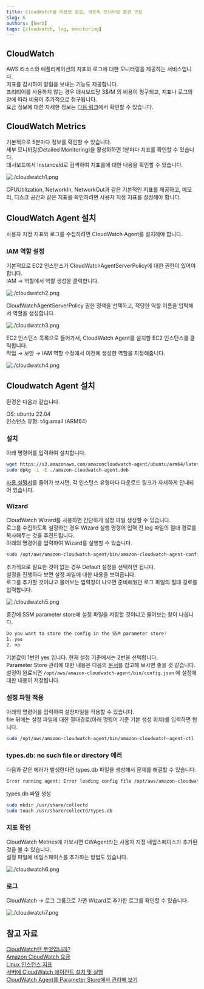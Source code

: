 ```yaml
---
title: CloudWatch를 이용한 로깅, 메트릭 모니터링 환경 구성
slug: 6
authors: [herb]
tags: [cloudwatch, log, monitoring]
---
```


## CloudWatch

AWS 리소스와 애플리케이션의 지표와 로그에 대한 모니터링을 제공하는 서비스입니다.  
지표를 감시하여 알림을 보내는 기능도 제공합니다.  
프리티어를 사용하지 않는 경우 대시보드당 3$/M 의 비용이 청구되고, 지표나 로그의 양에 따라 비용이 추가적으로 청구됩니다.  
요금 정보에 대한 자세한 정보는 [다음 링크](https://aws.amazon.com/ko/cloudwatch/pricing/)에서 확인할 수 있습니다.  

## CloudWatch Metrics

기본적으로 5분마다 정보를 확인할 수 있습니다.  
세부 모니터링(Detailed Monitoring)을 활성화하면 1분마다 지표를 확인할 수 있습니다.  
대시보드에서 InstanceId로 검색하여 지표를에 대한 내용을 확인할 수 있습니다.  

![./cloudwatch1.png](./cloudwatch1.png)

CPUUtilization, NetworkIn, NetworkOut과 같은 기본적인 지표를 제공하고, 메모리, 디스크 공간과 같은 지표를 확인하려면 사용자 지정 지표를 설정해야 합니다.

## CloudWatch Agent 설치

사용자 지정 지표와 로그를 수집하려면 CloudWatch Agent를 설치해야 합니다.

### IAM 역할 설정

기본적으로 EC2 인스턴스가 CloudWatchAgentServerPolicy에 대한 권한이 있어야 합니다.  
IAM → 역할에서 역할 생성을 클릭합니다.

![./cloudwatch2.png](./cloudwatch2.png)

CloudWatchAgentServerPolicy 권한 정책을 선택하고, 적당한 역할 이름을 입력해서 역할을 생성합니다.

![./cloudwatch3.png](./cloudwatch3.png)

EC2 인스턴스 목록으로 들어가서, CloudWatch Agent를 설치할 EC2 인스턴스를 클릭합니다.  
작업 → 보안 → IAM 역할 수정에서 이전에 생성한 역할을 지정해줍니다.

![./cloudwatch4.png](./cloudwatch4.png)

## Cloudwatch Agent 설치

환경은 다음과 같습니다.  

OS: ubuntu 22.04  
인스턴스 유형: t4g.small (ARM64)  

### 설치

아래 명령어를 입력하여 설치합니다.

```bash
wget https://s3.amazonaws.com/amazoncloudwatch-agent/ubuntu/arm64/latest/amazon-cloudwatch-agent.deb
sudo dpkg -i -E ./amazon-cloudwatch-agent.deb
```

[사용 설명서](https://docs.aws.amazon.com/ko_kr/AmazonCloudWatch/latest/monitoring/install-CloudWatch-Agent-commandline-fleet.html)를 들어가 보시면, 각 인스턴스 유형마다 다운로드 링크가 자세하게 안내되어 있습니다.

### Wizard

CloudWatch Wizard를 사용하면 간단하게 설정 파일 생성할 수 있습니다.  
로그를 수집하도록 설정하는 경우 Wizard 실행 명령어 입력 전 log 파일의 절대 경로를 복사해두는 것을 추천드립니다.  
아래의 명령어를 입력하여 Wizard를 실행할 수 있습니다.  

```bash
sudo /opt/aws/amazon-cloudwatch-agent/bin/amazon-cloudwatch-agent-config-wizard
```

추가적으로 필요한 것이 없는 경우 Default 설정을 선택하면 됩니다.  
설정을 진행하다 보면 설정 파일에 대한 내용을 보여줍니다.  
로그를 추가할 것이냐고 물어보는 입력창이 나오면 준비해뒀던 로그 파일의 절대 경로를 입력합니다.  

![./cloudwatch5.png](./cloudwatch5.png)

중간에 SSM parameter store에 설정 파일을 저장할 것이냐고 물어보는 창이 나옵니다. 

```bash
Do you want to store the config in the SSM parameter store?
1. yes
2. no
```

기본값이 1번인 yes 입니다. 현재 설정 기준에서는 2번을 선택합니다.  
Parameter Store 관리에 대한 내용은 다음의 [문서](https://dev.classmethod.jp/articles/manage-the-cloudwatch-agent-from-the-parameter-store/)를 참고해 보시면 좋을 것 같습니다.  
설정이 완료되면 `/opt/aws/amazon-cloudwatch-agent/bin/config.json` 에 설정에 대한 내용이 저장됩니다.  

### 설정 파일 적용

아래의 명령어를 입력하여 설정파일을 적용할 수 있습니다.  
file 뒤에는 설정 파일에 대한 절대경로(아래 명령어 기준 기본 생성 위치)를 입력하면 됩니다.  

```bash
sudo /opt/aws/amazon-cloudwatch-agent/bin/amazon-cloudwatch-agent-ctl -a fetch-config -m ec2 -s -c file:/opt/aws/amazon-cloudwatch-agent/bin/config.json
```

### types.db: no such file or directory 에러

다음과 같은 에러가 발생한다면 types.db 파일을 생성해서 문제를 해결할 수 있습니다.

```bash
Error running agent: Error loading config file /opt/aws/amazon-cloudwatch-agent/etc/amazon-cloudwatch-agent.toml: error parsing socket_listener, open /usr/share/collectd/types.db: no such file or directory
```

types.db 파일 생성

```bash
sudo mkdir /usr/share/collectd
sudo touch /usr/share/collectd/types.db
```

### 지표 확인

CloudWatch Metrics에 가보시면 CWAgent라는 사용자 지정 네임스페이스가 추가된 것을 볼 수 있습니다.  
설정 파일에 네임스페이스를 추가하는 방법도 있습니다.  

![./cloudwatch6.png](./cloudwatch6.png)

### 로그

CloudWatch → 로그 그룹으로 가면 Wizard로 추가한 로그를 확인할 수 있습니다.

![./cloudwatch7.png](./cloudwatch7.png)

## 참고 자료

[CloudWatch란 무엇입니까?](https://docs.aws.amazon.com/ko_kr/AmazonCloudWatch/latest/monitoring/WhatIsCloudWatch.html)  
[Amazon CloudWatch 요금](https://aws.amazon.com/ko/cloudwatch/pricing/)  
[Linux 인스턴스 지표](https://docs.aws.amazon.com/ko_kr/AWSEC2/latest/UserGuide/viewing_metrics_with_cloudwatch.html)  
[서버에 CloudWatch 에이전트 설치 및 실행](https://docs.aws.amazon.com/ko_kr/AmazonCloudWatch/latest/monitoring/install-CloudWatch-Agent-commandline-fleet.html)  
[CloudWatch Agent를 Parameter Store에서 관리해 보기](https://dev.classmethod.jp/articles/manage-the-cloudwatch-agent-from-the-parameter-store/)
